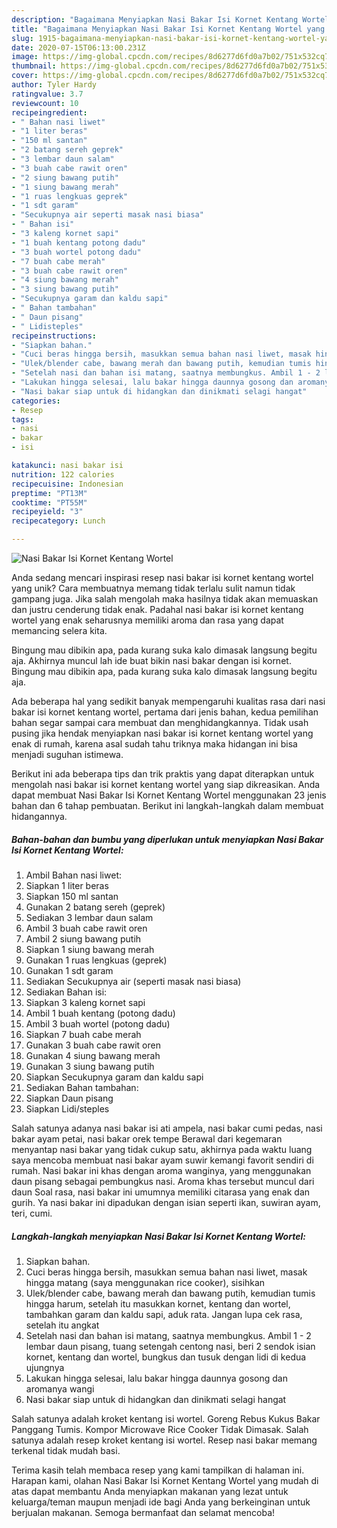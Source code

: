 ```yaml
---
description: "Bagaimana Menyiapkan Nasi Bakar Isi Kornet Kentang Wortel yang Lezat"
title: "Bagaimana Menyiapkan Nasi Bakar Isi Kornet Kentang Wortel yang Lezat"
slug: 1915-bagaimana-menyiapkan-nasi-bakar-isi-kornet-kentang-wortel-yang-lezat
date: 2020-07-15T06:13:00.231Z
image: https://img-global.cpcdn.com/recipes/8d6277d6fd0a7b02/751x532cq70/nasi-bakar-isi-kornet-kentang-wortel-foto-resep-utama.jpg
thumbnail: https://img-global.cpcdn.com/recipes/8d6277d6fd0a7b02/751x532cq70/nasi-bakar-isi-kornet-kentang-wortel-foto-resep-utama.jpg
cover: https://img-global.cpcdn.com/recipes/8d6277d6fd0a7b02/751x532cq70/nasi-bakar-isi-kornet-kentang-wortel-foto-resep-utama.jpg
author: Tyler Hardy
ratingvalue: 3.7
reviewcount: 10
recipeingredient:
- " Bahan nasi liwet"
- "1 liter beras"
- "150 ml santan"
- "2 batang sereh geprek"
- "3 lembar daun salam"
- "3 buah cabe rawit oren"
- "2 siung bawang putih"
- "1 siung bawang merah"
- "1 ruas lengkuas geprek"
- "1 sdt garam"
- "Secukupnya air seperti masak nasi biasa"
- " Bahan isi"
- "3 kaleng kornet sapi"
- "1 buah kentang potong dadu"
- "3 buah wortel potong dadu"
- "7 buah cabe merah"
- "3 buah cabe rawit oren"
- "4 siung bawang merah"
- "3 siung bawang putih"
- "Secukupnya garam dan kaldu sapi"
- " Bahan tambahan"
- " Daun pisang"
- " Lidisteples"
recipeinstructions:
- "Siapkan bahan."
- "Cuci beras hingga bersih, masukkan semua bahan nasi liwet, masak hingga matang (saya menggunakan rice cooker), sisihkan"
- "Ulek/blender cabe, bawang merah dan bawang putih, kemudian tumis hingga harum, setelah itu masukkan kornet, kentang dan wortel, tambahkan garam dan kaldu sapi, aduk rata. Jangan lupa cek rasa, setelah itu angkat"
- "Setelah nasi dan bahan isi matang, saatnya membungkus. Ambil 1 - 2 lembar daun pisang, tuang setengah centong nasi, beri 2 sendok isian kornet, kentang dan wortel, bungkus dan tusuk dengan lidi di kedua ujungnya"
- "Lakukan hingga selesai, lalu bakar hingga daunnya gosong dan aromanya wangi"
- "Nasi bakar siap untuk di hidangkan dan dinikmati selagi hangat"
categories:
- Resep
tags:
- nasi
- bakar
- isi

katakunci: nasi bakar isi 
nutrition: 122 calories
recipecuisine: Indonesian
preptime: "PT13M"
cooktime: "PT55M"
recipeyield: "3"
recipecategory: Lunch

---
```



![Nasi Bakar Isi Kornet Kentang Wortel](https://img-global.cpcdn.com/recipes/8d6277d6fd0a7b02/751x532cq70/nasi-bakar-isi-kornet-kentang-wortel-foto-resep-utama.jpg)

Anda sedang mencari inspirasi resep nasi bakar isi kornet kentang wortel yang unik? Cara membuatnya memang tidak terlalu sulit namun tidak gampang juga. Jika salah mengolah maka hasilnya tidak akan memuaskan dan justru cenderung tidak enak. Padahal nasi bakar isi kornet kentang wortel yang enak seharusnya memiliki aroma dan rasa yang dapat memancing selera kita.

Bingung mau dibikin apa, pada kurang suka kalo dimasak langsung begitu aja. Akhirnya muncul lah ide buat bikin nasi bakar dengan isi kornet. Bingung mau dibikin apa, pada kurang suka kalo dimasak langsung begitu aja.

Ada beberapa hal yang sedikit banyak mempengaruhi kualitas rasa dari nasi bakar isi kornet kentang wortel, pertama dari jenis bahan, kedua pemilihan bahan segar sampai cara membuat dan menghidangkannya. Tidak usah pusing jika hendak menyiapkan nasi bakar isi kornet kentang wortel yang enak di rumah, karena asal sudah tahu triknya maka hidangan ini bisa menjadi suguhan istimewa.


Berikut ini ada beberapa tips dan trik praktis yang dapat diterapkan untuk mengolah nasi bakar isi kornet kentang wortel yang siap dikreasikan. Anda dapat membuat Nasi Bakar Isi Kornet Kentang Wortel menggunakan 23 jenis bahan dan 6 tahap pembuatan. Berikut ini langkah-langkah dalam membuat hidangannya.

<!--inarticleads1-->

##### Bahan-bahan dan bumbu yang diperlukan untuk menyiapkan Nasi Bakar Isi Kornet Kentang Wortel:

1. Ambil  Bahan nasi liwet:
1. Siapkan 1 liter beras
1. Siapkan 150 ml santan
1. Gunakan 2 batang sereh (geprek)
1. Sediakan 3 lembar daun salam
1. Ambil 3 buah cabe rawit oren
1. Ambil 2 siung bawang putih
1. Siapkan 1 siung bawang merah
1. Gunakan 1 ruas lengkuas (geprek)
1. Gunakan 1 sdt garam
1. Sediakan Secukupnya air (seperti masak nasi biasa)
1. Sediakan  Bahan isi:
1. Siapkan 3 kaleng kornet sapi
1. Ambil 1 buah kentang (potong dadu)
1. Ambil 3 buah wortel (potong dadu)
1. Siapkan 7 buah cabe merah
1. Gunakan 3 buah cabe rawit oren
1. Gunakan 4 siung bawang merah
1. Gunakan 3 siung bawang putih
1. Siapkan Secukupnya garam dan kaldu sapi
1. Sediakan  Bahan tambahan:
1. Siapkan  Daun pisang
1. Siapkan  Lidi/steples


Salah satunya adanya nasi bakar isi ati ampela, nasi bakar cumi pedas, nasi bakar ayam petai, nasi bakar orek tempe Berawal dari kegemaran menyantap nasi bakar yang tidak cukup satu, akhirnya pada waktu luang saya mencoba membuat nasi bakar ayam suwir kemangi favorit sendiri di rumah. Nasi bakar ini khas dengan aroma wanginya, yang menggunakan daun pisang sebagai pembungkus nasi. Aroma khas tersebut muncul dari daun Soal rasa, nasi bakar ini umumnya memiliki citarasa yang enak dan gurih. Ya nasi bakar ini dipadukan dengan isian seperti ikan, suwiran ayam, teri, cumi. 

<!--inarticleads2-->

##### Langkah-langkah menyiapkan Nasi Bakar Isi Kornet Kentang Wortel:

1. Siapkan bahan.
1. Cuci beras hingga bersih, masukkan semua bahan nasi liwet, masak hingga matang (saya menggunakan rice cooker), sisihkan
1. Ulek/blender cabe, bawang merah dan bawang putih, kemudian tumis hingga harum, setelah itu masukkan kornet, kentang dan wortel, tambahkan garam dan kaldu sapi, aduk rata. Jangan lupa cek rasa, setelah itu angkat
1. Setelah nasi dan bahan isi matang, saatnya membungkus. Ambil 1 - 2 lembar daun pisang, tuang setengah centong nasi, beri 2 sendok isian kornet, kentang dan wortel, bungkus dan tusuk dengan lidi di kedua ujungnya
1. Lakukan hingga selesai, lalu bakar hingga daunnya gosong dan aromanya wangi
1. Nasi bakar siap untuk di hidangkan dan dinikmati selagi hangat


Salah satunya adalah kroket kentang isi wortel. Goreng Rebus Kukus Bakar Panggang Tumis. Kompor Microwave Rice Cooker Tidak Dimasak. Salah satunya adalah resep kroket kentang isi wortel. Resep nasi bakar memang terkenal tidak mudah basi. 

Terima kasih telah membaca resep yang kami tampilkan di halaman ini. Harapan kami, olahan Nasi Bakar Isi Kornet Kentang Wortel yang mudah di atas dapat membantu Anda menyiapkan makanan yang lezat untuk keluarga/teman maupun menjadi ide bagi Anda yang berkeinginan untuk berjualan makanan. Semoga bermanfaat dan selamat mencoba!
